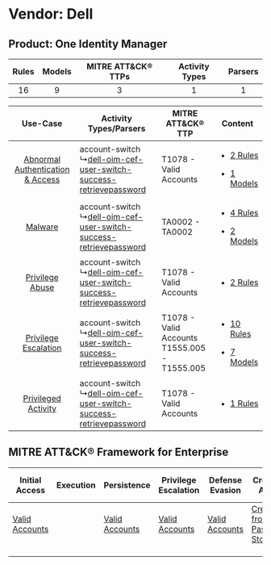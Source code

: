 Vendor: Dell
============
Product: One Identity Manager
-----------------------------
| Rules | Models | MITRE ATT&CK® TTPs | Activity Types | Parsers |
|:-----:|:------:|:------------------:|:--------------:|:-------:|
|  16   |   9    |         3          |       1        |    1    |

|    Use-Case    | Activity Types/Parsers    | MITRE ATT&CK® TTP    | Content    |
|:----:| ---- | ---- | ---- |
| [Abnormal Authentication & Access](../../../UseCases/uc_abnormal_authentication_&_access.md) |  account-switch<br> ↳[dell-oim-cef-user-switch-success-retrievepassword](Ps/pC_delloimcefuserswitchsuccessretrievepassword.md)<br> | T1078 - Valid Accounts<br>    | [<ul><li>2 Rules</li></ul><ul><li>1 Models</li></ul>](RM/r_m_dell_one_identity_manager_Abnormal_Authentication_&_Access.md) |
|    [Malware](../../../UseCases/uc_malware.md)    |  account-switch<br> ↳[dell-oim-cef-user-switch-success-retrievepassword](Ps/pC_delloimcefuserswitchsuccessretrievepassword.md)<br> | TA0002 - TA0002<br>    | [<ul><li>4 Rules</li></ul><ul><li>2 Models</li></ul>](RM/r_m_dell_one_identity_manager_Malware.md)    |
|    [Privilege Abuse](../../../UseCases/uc_privilege_abuse.md)    |  account-switch<br> ↳[dell-oim-cef-user-switch-success-retrievepassword](Ps/pC_delloimcefuserswitchsuccessretrievepassword.md)<br> | T1078 - Valid Accounts<br>    | [<ul><li>2 Rules</li></ul>](RM/r_m_dell_one_identity_manager_Privilege_Abuse.md)    |
|    [Privilege Escalation](../../../UseCases/uc_privilege_escalation.md)    |  account-switch<br> ↳[dell-oim-cef-user-switch-success-retrievepassword](Ps/pC_delloimcefuserswitchsuccessretrievepassword.md)<br> | T1078 - Valid Accounts<br>T1555.005 - T1555.005<br> | [<ul><li>10 Rules</li></ul><ul><li>7 Models</li></ul>](RM/r_m_dell_one_identity_manager_Privilege_Escalation.md)    |
|    [Privileged Activity](../../../UseCases/uc_privileged_activity.md)    |  account-switch<br> ↳[dell-oim-cef-user-switch-success-retrievepassword](Ps/pC_delloimcefuserswitchsuccessretrievepassword.md)<br> | T1078 - Valid Accounts<br>    | [<ul><li>1 Rules</li></ul>](RM/r_m_dell_one_identity_manager_Privileged_Activity.md)    |

MITRE ATT&CK® Framework for Enterprise
--------------------------------------
| Initial Access                                                      | Execution | Persistence                                                         | Privilege Escalation                                                | Defense Evasion                                                     | Credential Access                                                                     | Discovery | Lateral Movement | Collection | Command and Control | Exfiltration | Impact |
| ------------------------------------------------------------------- | --------- | ------------------------------------------------------------------- | ------------------------------------------------------------------- | ------------------------------------------------------------------- | ------------------------------------------------------------------------------------- | --------- | ---------------- | ---------- | ------------------- | ------------ | ------ |
| [Valid Accounts](https://attack.mitre.org/techniques/T1078)<br><br> |           | [Valid Accounts](https://attack.mitre.org/techniques/T1078)<br><br> | [Valid Accounts](https://attack.mitre.org/techniques/T1078)<br><br> | [Valid Accounts](https://attack.mitre.org/techniques/T1078)<br><br> | [Credentials from Password Stores](https://attack.mitre.org/techniques/T1555)<br><br> |           |                  |            |                     |              |        |